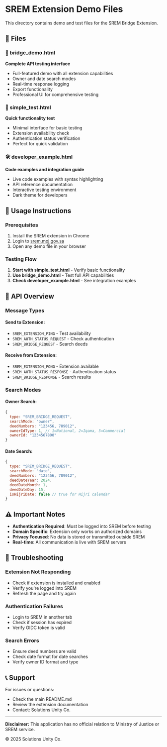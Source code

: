 # SREM Extension Demo Files

This directory contains demo and test files for the SREM Bridge Extension.

## 📁 Files

### 🌉 **bridge_demo.html**
**Complete API testing interface**
- Full-featured demo with all extension capabilities
- Owner and date search modes
- Real-time response logging
- Export functionality
- Professional UI for comprehensive testing

### 🔧 **simple_test.html**
**Quick functionality test**
- Minimal interface for basic testing
- Extension availability check
- Authentication status verification
- Perfect for quick validation

### 🛠️ **developer_example.html**
**Code examples and integration guide**
- Live code examples with syntax highlighting
- API reference documentation
- Interactive testing environment
- Dark theme for developers

## 🚀 Usage Instructions

### Prerequisites
1. Install the SREM extension in Chrome
2. Login to [srem.moj.gov.sa](https://srem.moj.gov.sa)
3. Open any demo file in your browser

### Testing Flow
1. **Start with simple_test.html** - Verify basic functionality
2. **Use bridge_demo.html** - Test full API capabilities
3. **Check developer_example.html** - See integration examples

## 🔌 API Overview

### Message Types

#### Send to Extension:
- `SREM_EXTENSION_PING` - Test availability
- `SREM_AUTH_STATUS_REQUEST` - Check authentication
- `SREM_BRIDGE_REQUEST` - Search deeds

#### Receive from Extension:
- `SREM_EXTENSION_PONG` - Extension available
- `SREM_AUTH_STATUS_RESPONSE` - Authentication status
- `SREM_BRIDGE_RESPONSE` - Search results

### Search Modes

#### Owner Search:
```javascript
{
  type: "SREM_BRIDGE_REQUEST",
  searchMode: "owner",
  deedNumbers: "123456, 789012",
  ownerIdType: 1, // 1=National, 2=Iqama, 5=Commercial
  ownerId: "1234567890"
}
```

#### Date Search:
```javascript
{
  type: "SREM_BRIDGE_REQUEST",
  searchMode: "date",
  deedNumbers: "123456, 789012",
  deedDateYear: 2024,
  deedDateMonth: 1,
  deedDateDay: 15,
  isHijriDate: false // true for Hijri calendar
}
```

## ⚠️ Important Notes

- **Authentication Required**: Must be logged into SREM before testing
- **Domain Specific**: Extension only works on authorized domains
- **Privacy Focused**: No data is stored or transmitted outside SREM
- **Real-time**: All communication is live with SREM servers

## 🐛 Troubleshooting

### Extension Not Responding
- Check if extension is installed and enabled
- Verify you're logged into SREM
- Refresh the page and try again

### Authentication Failures
- Login to SREM in another tab
- Check if session has expired
- Verify OIDC token is valid

### Search Errors
- Ensure deed numbers are valid
- Check date format for date searches
- Verify owner ID format and type

## 📞 Support

For issues or questions:
- Check the main README.md
- Review the extension documentation
- Contact: Solutions Unity Co.

---

**Disclaimer:** This application has no official relation to Ministry of Justice or SREM service.

© 2025 Solutions Unity Co.
